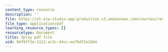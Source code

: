 ```yaml
---
content_type: resource
description: ''
file: https://ol-ocw-studio-app-production.s3.amazonaws.com/courses/res-18-009-learn-differential-equations-up-close-with-gilbert-strang-and-cleve-moler-fall-2015/94f9ff3e1112ac3c44ccee76df2e1bb4_6b9AW6QxXt0.pdf
file_type: application/pdf
learning_resource_types: []
resourcetype: Document
title: 3play pdf file
uid: 94f9ff3e-1112-ac3c-44cc-ee76df2e1bb4
---
```


